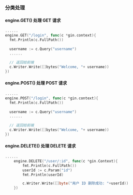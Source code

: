 ### 分类处理

#### engine.GET() 处理 GET 请求



```go
......
engine.GET("/login", func(c *gin.context){
  fmt.Println(c.FullPath())
  
  username := c.Query("username")
  ......
  
  // 返回给前端
  c.Writer.Write([]bytes("Welcome, "+ username))
})
```



#### engine.POST() 处理 POST 请求

```go
......
engine.POST("/login", func(c *gin.context){
  fmt.Println(c.FullPath())
  
  username := c.Query("username")
  ......
  
  // 返回给前端
  c.Writer.Write([]bytes("Welcome, "+ username))
})
```



#### engine.DELETE() 处理 DELETE 请求

```go
......
	engine.DELETE("/user/:id", func(c *gin.Context){
		fmt.Println(c.FullPath())
		userId := c.Param("id")
		fmt.Println(userId)

		c.Writer.Write([]byte("用户 ID 删除成功: "+userId))
	})
```

